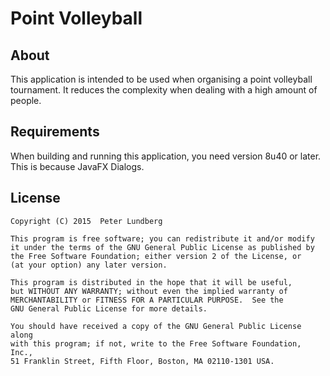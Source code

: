 # Point Volleyball

## About
This application is intended to be used when organising a point volleyball tournament. It reduces the complexity when dealing with a high amount of people.

## Requirements
When building and running this application, you need version 8u40 or later. This is because JavaFX Dialogs.

## License

	Copyright (C) 2015  Peter Lundberg

	This program is free software; you can redistribute it and/or modify
	it under the terms of the GNU General Public License as published by
	the Free Software Foundation; either version 2 of the License, or
	(at your option) any later version.

	This program is distributed in the hope that it will be useful,
	but WITHOUT ANY WARRANTY; without even the implied warranty of
	MERCHANTABILITY or FITNESS FOR A PARTICULAR PURPOSE.  See the
	GNU General Public License for more details.

	You should have received a copy of the GNU General Public License along
	with this program; if not, write to the Free Software Foundation, Inc.,
	51 Franklin Street, Fifth Floor, Boston, MA 02110-1301 USA.
	